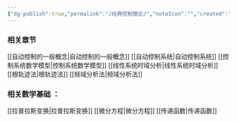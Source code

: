 ```yaml
---
{"dg-publish":true,"permalink":"/经典控制理论/","noteIcon":"","created":"2024-04-16T13:01:27.305+08:00","updated":"2024-04-16T18:35:37.350+08:00"}
---
```


### 相关章节
[[自动控制的一般概念\|自动控制的一般概念]]
[[自动控制系统\|自动控制系统]]
[[控制系统数学模型\|控制系统数学模型]]
[[线性系统时域分析\|线性系统时域分析]]
[[根轨迹法\|根轨迹法]]
[[频域分析法\|频域分析法]]

### 相关数学基础 ：
[[拉普拉斯变换\|拉普拉斯变换]]
[[微分方程\|微分方程]]
[[传递函数\|传递函数]]

